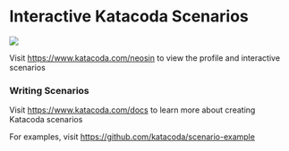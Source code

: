 # Interactive Katacoda Scenarios

[![](http://shields.katacoda.com/katacoda/neosin/count.svg)](https://www.katacoda.com/neosin "Get your profile on Katacoda.com")

Visit https://www.katacoda.com/neosin to view the profile and interactive scenarios

### Writing Scenarios
Visit https://www.katacoda.com/docs to learn more about creating Katacoda scenarios

For examples, visit https://github.com/katacoda/scenario-example

